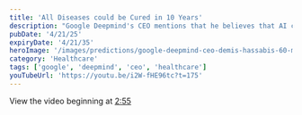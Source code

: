 ```yaml
---
title: 'All Diseases could be Cured in 10 Years'
description: "Google Deepmind's CEO mentions that he believes that AI could potentially cure all diseases in 10 years."
pubDate: '4/21/25'
expiryDate: '4/21/35'
heroImage: '/images/predictions/google-deepmind-ceo-demis-hassabis-60-minutes.jpg'
category: 'Healthcare'
tags: ['google', 'deepmind', 'ceo', 'healthcare']
youTubeUrl: 'https://youtu.be/i2W-fHE96tc?t=175'
---
```


View the video beginning at [2:55](https://youtu.be/i2W-fHE96tc?t=175)
